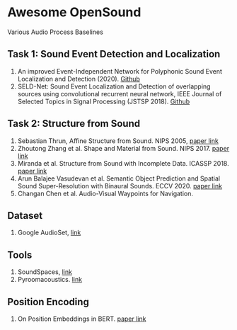 # Awesome OpenSound
Various Audio Process Baselines

## Task 1: Sound Event Detection and Localization

1. An improved Event-Independent Network for Polyphonic Sound Event Localization and Detection (2020). [Github](https://github.com/yinkalario/EIN-SELD) 
2. SELD-Net: Sound Event Localization and Detection of overlapping sources using convolutional recurrent neural network, IEEE Journal of Selected Topics in Signal Processing (JSTSP 2018). [Github](https://github.com/sharathadavanne/seld-dcase2020)

## Task 2: Structure from Sound

1. Sebastian Thrun, Affine Structure from Sound. NIPS 2005, [paper link](https://papers.nips.cc/paper/2005/file/a7a3d70c6d17a73140918996d03c014f-Paper.pdf)
2. Zhoutong Zhang et al. Shape and Material from Sound. NIPS 2017. [paper link](https://papers.nips.cc/paper/2017/file/f4552671f8909587cf485ea990207f3b-Paper.pdf)
3. Miranda et al. Structure from Sound with Incomplete Data. ICASSP 2018. [paper link](https://ieeexplore.ieee.org/document/8462559)
4. Arun Balajee Vasudevan et al. Semantic Object Prediction and Spatial Sound Super-Resolution with Binaural Sounds. ECCV 2020. [paper link](https://www.trace.ethz.ch/publications/2020/sound_perception/index.html)
5. Changan Chen et al. Audio-Visual Waypoints for Navigation.

## Dataset

1. Google AudioSet, [link](https://research.google.com/audioset/)

## Tools

1. SoundSpaces, [link](http://vision.cs.utexas.edu/projects/audio_visual_navigation/)
2. Pyroomacoustics. [link](https://pyroomacoustics.readthedocs.io/en/pypi-release/index.html)

## Position Encoding

1. On Position Embeddings in BERT. [paper link](https://openreview.net/pdf?id=onxoVA9FxMw)


